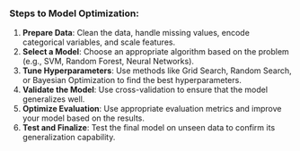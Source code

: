 ### **Steps to Model Optimization:**

1. **Prepare Data**: Clean the data, handle missing values, encode categorical variables, and scale features.
2. **Select a Model**: Choose an appropriate algorithm based on the problem (e.g., SVM, Random Forest, Neural Networks).
3. **Tune Hyperparameters**: Use methods like Grid Search, Random Search, or Bayesian Optimization to find the best hyperparameters.
4. **Validate the Model**: Use cross-validation to ensure that the model generalizes well.
5. **Optimize Evaluation**: Use appropriate evaluation metrics and improve your model based on the results.
6. **Test and Finalize**: Test the final model on unseen data to confirm its generalization capability.